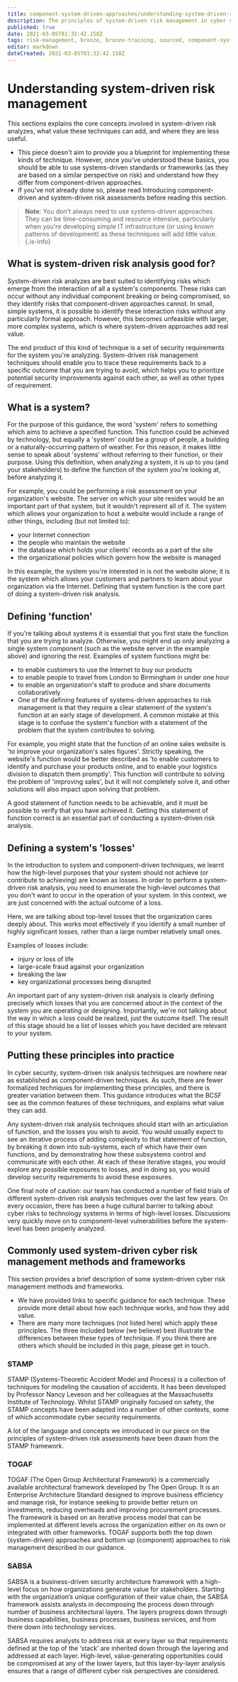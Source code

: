 ```yaml
---
title: component-system-driven-approaches/understanding-system-driven-risk-management
description: The principles of system-driven risk management in cyber security.
published: true
date: 2021-03-05T01:32:42.158Z
tags: risk-management, bronze, bronze-training, sourced, component-system-risk
editor: markdown
dateCreated: 2021-03-05T01:32:42.158Z
---
```


# Understanding system-driven risk management
This sections explains the core concepts involved in system-driven risk analyzes, what value these techniques can add, and where they are less useful.

- This piece doesn't aim to provide you a blueprint for implementing these kinds of technique. However, once you've understood these basics, you should be able to use systems-driven standards or frameworks (as they are based on a similar perspective on risk) and understand how they differ from component-driven approaches.
- If you've not already done so, please read Introducing component-driven and system-driven risk assessments before reading this section.

> **Note**: You don't always need to use systems-driven approaches. They can be time-consuming and resource intensive, particularly when you're developing simple IT infrastructure (or using known patterns of development) as these techniques will add little value.
{.is-info}

## What is system-driven risk analysis good for?
System-driven risk analyzes are best suited to identifying risks which emerge from the interaction of all a system's components. These risks can occur without any individual component breaking or being compromised, so they identify risks that component-driven approaches cannot. In small, simple systems, it is possible to identify these interaction risks without any particularly formal approach. However, this becomes unfeasible with larger, more complex systems, which is where system-driven approaches add real value.

The end product of this kind of technique is a set of security requirements for the system you're analyzing. System-driven risk management techniques should enable you to trace these requirements back to a specific outcome that you are trying to avoid, which helps you to prioritize potential security improvements against each other, as well as other types of requirement.

## What is a system?
For the purpose of this guidance, the word 'system' refers to something which aims to achieve a specified function. This function could be achieved by technology, but equally a 'system' could be a group of people, a building or a naturally-occurring pattern of weather. For this reason, it makes little sense to speak about 'systems' without referring to their function, or their purpose. Using this definition, when analyzing a system, it is up to you (and your stakeholders) to define the function of the system you're looking at, before analyzing it.

For example, you could be performing a risk assessment on your organization's website. The server on which your site resides would be an important part of that system, but it wouldn't represent all of it. The system which allows your organization to host a website would include a range of other things, including (but not limited to):

- your Internet connection
- the people who maintain the website
- the database which holds your clients' records as a part of the site
- the organizational policies which govern how the website is managed

In this example, the system you're interested in is not the website alone; it is the system which allows your customers and partners to learn about your organization via the Internet. Defining that system function is the core part of doing a system-driven risk analysis.

## Defining 'function'
If you're talking about systems it is essential that you first state the function that you are trying to analyze. Otherwise, you might end up only analyzing a single system component (such as the website server in the example above) and ignoring the rest. Examples of system functions might be:

- to enable customers to use the Internet to buy our products
- to enable people to travel from London to Birmingham in under one hour
- to enable an organization's staff to produce and share documents collaboratively
- One of the defining features of systems-driven approaches to risk management is that they require a clear statement of the system's function at an early stage of development. A common mistake at this stage is to confuse the system's function with a statement of the problem that the system contributes to solving.

For example, you might state that the function of an online sales website is 'to improve your organization's sales figures'. Strictly speaking, the website's function would be better described as 'to enable customers to identify and purchase your products online, and to enable your logistics division to dispatch them promptly'. This function will contribute to solving the problem of 'improving sales', but it will not completely solve it, and other solutions will also impact upon solving that problem.

A good statement of function needs to be achievable, and it must be possible to verify that you have achieved it. Getting this statement of function correct is an essential part of conducting a system-driven risk analysis.

## Defining a system's 'losses'
In the introduction to system and component-driven techniques, we learnt how the high-level purposes that your system should not achieve (or contribute to achieving) are known as losses. In order to perform a system-driven risk analysis, you need to enumerate the high-level outcomes that you don't want to occur in the operation of your system. In this context, we are just concerned with the actual outcome of a loss.

Here, we are talking about top-level losses that the organization cares deeply about. This works most effectively if you identify a small number of highly significant losses, rather than a large number relatively small ones.

Examples of losses include:

- injury or loss of life
- large-scale fraud against your organization
- breaking the law
- key organizational processes being disrupted

An important part of any system-driven risk analysis is clearly defining precisely which losses that you are concerned about in the context of the system you are operating or designing. Importantly, we're not talking about the way in which a loss could be realized, just the outcome itself. The result of this stage should be a list of losses which you have decided are relevant to your system.

## Putting these principles into practice
In cyber security, system-driven risk analysis techniques are nowhere near as established as component-driven techniques. As such, there are fewer formalized techniques for implementing these principles, and there is greater variation between them. This guidance introduces what the BCSF see as the common features of these techniques, and explains what value they can add.

Any system-driven risk analysis techniques should start with an articulation of function, and the losses you wish to avoid. You would usually expect to see an iterative process of adding complexity to that statement of function, by breaking it down into sub-systems, each of which have their own functions, and by demonstrating how these subsystems control and communicate with each other. At each of these iterative stages, you would explore any possible exposures to losses, and in doing so, you would develop security requirements to avoid these exposures.

One final note of caution: our team has conducted a number of field trials of different system-driven risk analysis techniques over the last few years. On every occasion, there has been a huge cultural barrier to talking about cyber risks to technology systems in terms of high-level losses. Discussions very quickly move on to component-level vulnerabilities before the system-level has been properly analyzed.

## Commonly used system-driven cyber risk management methods and frameworks
This section provides a brief description of some system-driven cyber risk management methods and frameworks.

- We have provided links to specific guidance for each technique. These provide more detail about how each technique works, and how they add value.
- There are many more techniques (not listed here) which apply these principles. The three included below (we believe) best illustrate the differences between these types of technique. If you think there are others which should be included in this page, please get in touch.

### STAMP
STAMP (Systems-Theoretic Accident Model and Process) is a collection of techniques for modeling the causation of accidents. It has been developed by Professor Nancy Leveson and her colleagues at the Massachusetts Institute of Technology. Whilst STAMP originally focused on safety, the STAMP concepts have been adapted into a number of other contexts, some of which accommodate cyber security requirements.

A lot of the language and concepts we introduced in our piece on the principles of system-driven risk assessments have been drawn from the STAMP framework.

### TOGAF
TOGAF (The Open Group Architectural Framework) is a commercially available architectural framework developed by The Open Group. It is an Enterprise Architecture Standard designed to improve business efficiency and manage risk, for instance seeking to provide better return on investments, reducing overheads and improving procurement processes. The framework is based on an iterative process model that can be implemented at different levels across the organization either on its own or integrated with other frameworks. TOGAF supports both the top down (system-driven) approaches and bottom up (component) approaches to risk management described in our guidance.

### SABSA
SABSA is a business-driven security architecture framework with a high-level focus on how organizations generate value for stakeholders. Starting with the organization’s unique configuration of their value chain, the SABSA framework assists analysts in decomposing the process down through number of business architectural layers. The layers progress down through business capabilities, business processes, business services, and from there down into technology services.

SABSA requires analysts to address risk at every layer so that requirements defined at the top of the ‘stack’ are inherited down through the layering and addressed at each layer. High-level, value-generating opportunities could be compromised at any of the lower layers, but this layer-by-layer analysis ensures that a range of different cyber risk perspectives are considered.